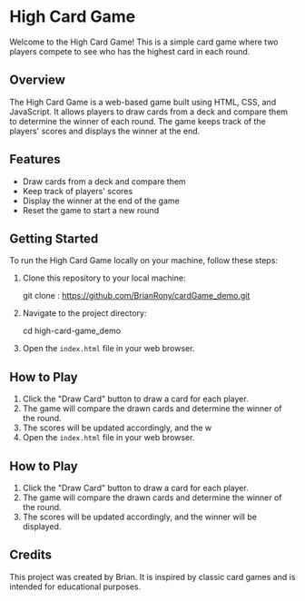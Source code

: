 # High Card Game

Welcome to the High Card Game! This is a simple card game where two players compete to see who has the highest card in each round.

## Overview

The High Card Game is a web-based game built using HTML, CSS, and JavaScript. It allows players to draw cards from a deck and compare them to determine the winner of each round. The game keeps track of the players' scores and displays the winner at the end.

## Features

- Draw cards from a deck and compare them
- Keep track of players' scores
- Display the winner at the end of the game
- Reset the game to start a new round

## Getting Started

To run the High Card Game locally on your machine, follow these steps:

1. Clone this repository to your local machine:
    
    git clone : https://github.com/BrianRony/cardGame_demo.git

2. Navigate to the project directory:

    cd high-card-game_demo


3. Open the `index.html` file in your web browser.

## How to Play

1. Click the "Draw Card" button to draw a card for each player.
2. The game will compare the drawn cards and determine the winner of the round.
3. The scores will be updated accordingly, and the w
3. Open the `index.html` file in your web browser.

## How to Play

1. Click the "Draw Card" button to draw a card for each player.
2. The game will compare the drawn cards and determine the winner of the round.
3. The scores will be updated accordingly, and the winner will be displayed.

## Credits

This project was created by Brian. It is inspired by classic card games and is intended for educational purposes.



